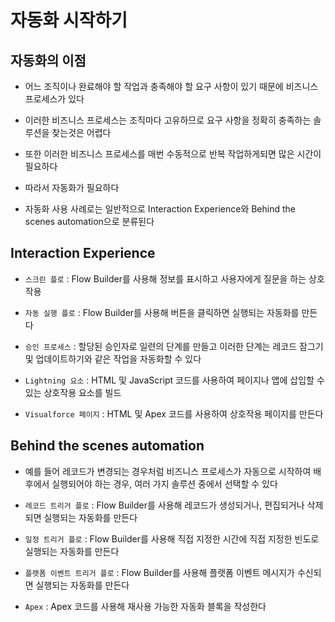 # 자동화 시작하기

## 자동화의 이점

 - 어느 조직이나 완료해야 할 작업과 충족해야 할 요구 사항이 있기 때문에 비즈니스 프로세스가 있다

 - 이러한 비즈니스 프로세스는 조직마다 고유하므로 요구 사항을 정확히 충족하는 솔루션을 찾는것은 어렵다

 - 또한 이러한 비즈니스 프로세스를 매번 수동적으로 반복 작업하게되면 많은 시간이 필요하다

 - 따라서 자동화가 필요하다

 - 자동화 사용 사례로는 일반적으로 Interaction Experience와 Behind the scenes automation으로 분류된다

## Interaction Experience

 - `스크린 플로` : Flow Builder를 사용해 정보를 표시하고 사용자에게 질문을 하는 상호작용

 - `자동 실행 플로` : Flow Builder를 사용해 버튼을 클릭하면 실행되는 자동화를 만든다

 - `승인 프로세스` : 할당된 승인자로 일련의 단계를 만들고 이러한 단계는 레코드 잠그기 및 업데이트하기와 같은 작업을 자동화할 수 있다

 - `Lightning 요소` : HTML 및 JavaScript 코드를 사용하여 페이지나 앱에 삽입할 수 있는 상호작용 요소를 빌드

 - `Visualforce 페이지` : HTML 및 Apex 코드를 사용하여 상호작용 페이지를 만든다

## Behind the scenes automation

 - 예를 들어 레코드가 변경되는 경우처럼 비즈니스 프로세스가 자동으로 시작하여 배후에서 실행되어야 하는 경우, 여러 가지 솔루션 중에서 선택할 수 있다

 - `레코드 트리거 플로` : Flow Builder를 사용해 레코드가 생성되거나, 편집되거나 삭제되면 실행되는 자동화를 만든다

 - `일정 트리거 플로` : Flow Builder를 사용해 직접 지정한 시간에 직접 지정한 빈도로 실행되는 자동화를 만든다

 - `플랫폼 이벤트 트리거 플로` : Flow Builder를 사용해 플랫폼 이벤트 메시지가 수신되면 실행되는 자동화를 만든다

 - `Apex` : Apex 코드를 사용해 재사용 가능한 자동화 블록을 작성한다
